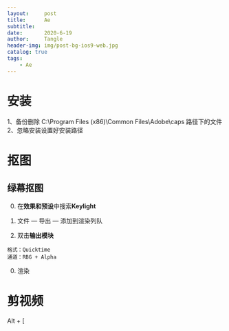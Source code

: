 ```yaml
---
layout:     post
title:      Ae
subtitle:   
date:       2020-6-19
author:     Tangle
header-img: img/post-bg-ios9-web.jpg
catalog: true
tags:
    - Ae
---
```


# 安装

1、备份删除 C:\Program Files (x86)\Common Files\Adobe\caps 路径下的文件
2、忽略安装设置好安装路径

# 抠图

## 绿幕抠图

0. 在**效果和预设**中搜索**Keylight**

0. 文件 — 导出 — 添加到渲染列队

0. 双击**输出模块**
```
格式：Quicktime
通道：RBG + Alpha
```

0. 渲染

# 剪视频

Alt + [
